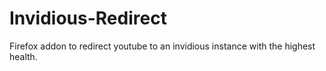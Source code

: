 # Invidious-Redirect

Firefox addon to redirect youtube to an invidious instance with the highest health.

